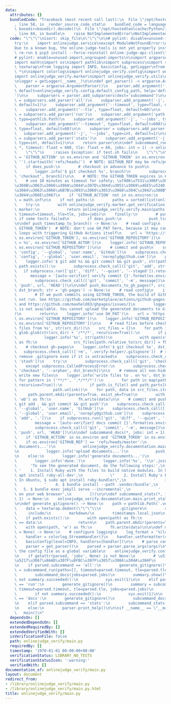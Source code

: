 ```yaml
---
data:
  attributes: {}
  bundledCode: "Traceback (most recent call last):\n  File \"/opt/hostedtoolcache/Python/3.8.5/x64/lib/python3.8/site-packages/onlinejudge_verify/documentation/build.py\"\
    , line 58, in _render_source_code_stat\n    bundled_code = language.bundle(stat.path,\
    \ basedir=basedir).decode()\n  File \"/opt/hostedtoolcache/Python/3.8.5/x64/lib/python3.8/site-packages/onlinejudge_verify/languages/python.py\"\
    , line 84, in bundle\n    raise NotImplementedError\nNotImplementedError\n"
  code: "\"\"\"\nisort: skip_file\n\"\"\"\n\n# pylint: disable=unused-import,ungrouped-imports\n\
    try:\n    import onlinejudge.service\nexcept ModuleNotFoundError:\n    print(\"\
    Due to a known bug, the online-judge-tools is not yet properly installed. Please\
    \ re-run $ pip3 install --force-reinstall online-judge-api-client\")\n    exit(1)\n\
    # pylint: enable=unused-import,ungrouped-imports\n\nimport argparse\nimport glob\n\
    import math\nimport os\nimport pathlib\nimport subprocess\nimport sys\nimport\
    \ textwrap\nfrom logging import INFO, basicConfig, getLogger\nfrom typing import\
    \ *\n\nimport colorlog\nimport onlinejudge_verify.config\nimport onlinejudge_verify.documentation.main\n\
    import onlinejudge_verify.marker\nimport onlinejudge_verify.utils\nimport onlinejudge_verify.verify\n\
    \nlogger = getLogger(__name__)\n\n\ndef get_parser() -> argparse.ArgumentParser:\n\
    \    parser = argparse.ArgumentParser()\n    parser.add_argument('--config-file',\
    \ default=onlinejudge_verify.config.default_config_path, help='default: \".verify-helper/config.toml\"\
    ')\n\n    subparsers = parser.add_subparsers(dest='subcommand')\n\n    subparser\
    \ = subparsers.add_parser('all')\n    subparser.add_argument('-j', '--jobs', type=int,\
    \ default=1)\n    subparser.add_argument('--timeout', type=float, default=600)\n\
    \    subparser.add_argument('--tle', type=float, default=60)\n\n    subparser\
    \ = subparsers.add_parser('run')\n    subparser.add_argument('path', nargs='*',\
    \ type=pathlib.Path)\n    subparser.add_argument('-j', '--jobs', type=int, default=1)\n\
    \    subparser.add_argument('--timeout', type=float, default=600)\n    subparser.add_argument('--tle',\
    \ type=float, default=60)\n\n    subparser = subparsers.add_parser('docs')\n \
    \   subparser.add_argument('-j', '--jobs', type=int, default=1)\n\n    subparser\
    \ = subparsers.add_parser('stats')\n    subparser.add_argument('-j', '--jobs',\
    \ type=int, default=1)\n\n    return parser\n\n\ndef subcommand_run(paths: List[pathlib.Path],\
    \ *, timeout: float = 600, tle: float = 60, jobs: int = 1) -> onlinejudge_verify.verify.VerificationSummary:\n\
    \    \"\"\"\n    :raises Exception: if test.sh fails\n    \"\"\"\n\n    does_push\
    \ = 'GITHUB_ACTION' in os.environ and 'GITHUB_TOKEN' in os.environ and os.environ.get('GITHUB_REF',\
    \ '').startswith('refs/heads/')  # NOTE: $GITHUB_REF may be refs/pull/... or refs/tags/...\n\
    \    if does_push:\n        # checkout in advance to push\n        branch = os.environ['GITHUB_REF'][len('refs/heads/'):]\n\
    \        logger.info('$ git checkout %s', branch)\n        subprocess.check_call(['git',\
    \ 'checkout', branch])\n\n    # NOTE: the GITHUB_TOKEN expires in 60 minutes (https://help.github.com/en/actions/automating-your-workflow-with-github-actions/authenticating-with-the-github_token#about-the-github_token-secret)\n\
    \    # use 10 minutes as timeout for safety; \u7406\u7531\u306F\u3088\u304F\u5206\
    \u304B\u3063\u3066\u306A\u3044\u307D\u3044\u3051\u3069\u4EE5\u524D 20 \u5206\u3067\
    \u3084\u3063\u3066\u6B7B\u3093\u3060\u3053\u3068\u304C\u3042\u308B\u3089\u3057\
    \u3044\u306E\u3067\n    if 'GITHUB_ACTION' not in os.environ:\n        timeout\
    \ = math.inf\n\n    if not paths:\n        paths = sorted(list(onlinejudge_verify.utils.iterate_verification_files()))\n\
    \    try:\n        with onlinejudge_verify.marker.get_verification_marker() as\
    \ marker:\n            return onlinejudge_verify.verify.main(paths, marker=marker,\
    \ timeout=timeout, tle=tle, jobs=jobs)\n    finally:\n        # push results even\
    \ if some tests failed\n        if does_push:\n            push_timestamp_to_branch()\n\
    \n\ndef push_timestamp_to_branch() -> None:\n    # read config\n    logger.info('use\
    \ GITHUB_TOKEN')  # NOTE: don't use GH_PAT here, because it may cause infinite\
    \ loops with triggering GitHub Actions itself\n    url = 'https://{}:{}@github.com/{}.git'.format(os.environ['GITHUB_ACTOR'],\
    \ os.environ['GITHUB_TOKEN'], os.environ['GITHUB_REPOSITORY'])\n    logger.info('GITHUB_ACTOR\
    \ = %s', os.environ['GITHUB_ACTOR'])\n    logger.info('GITHUB_REPOSITORY = %s',\
    \ os.environ['GITHUB_REPOSITORY'])\n\n    # commit and push\n    subprocess.check_call(['git',\
    \ 'config', '--global', 'user.name', 'GitHub'])\n    subprocess.check_call(['git',\
    \ 'config', '--global', 'user.email', 'noreply@github.com'])\n    path = onlinejudge_verify.marker.get_verification_marker().json_path\n\
    \    logger.info('$ git add %s && git commit && git push', str(path))\n    if\
    \ path.exists():\n        subprocess.check_call(['git', 'add', str(path)])\n \
    \   if subprocess.run(['git', 'diff', '--quiet', '--staged']).returncode:\n  \
    \      message = '[auto-verifier] verify commit {}'.format(os.environ['GITHUB_SHA'])\n\
    \        subprocess.check_call(['git', 'commit', '-m', message])\n        subprocess.check_call(['git',\
    \ 'push', url, 'HEAD'])\n\n\ndef push_documents_to_gh_pages(*, src_dir: pathlib.Path,\
    \ dst_branch: str = 'gh-pages') -> None:\n    # read config\n    if not os.environ.get('GH_PAT'):\n\
    \        # If we push commits using GITHUB_TOKEN, the build of GitHub Pages will\
    \ not run. See https://github.com/marketplace/actions/github-pages-deploy#secrets\
    \ and https://github.com/maxheld83/ghpages/issues/1\n        logger.error(\"GH_PAT\
    \ is not available. You cannot upload the generated documents to GitHub Pages.\"\
    )\n        return\n    logger.info('use GH_PAT')\n    url = 'https://{}@github.com/{}.git'.format(os.environ['GH_PAT'],\
    \ os.environ['GITHUB_REPOSITORY'])\n    logger.info('GITHUB_REPOSITORY = %s',\
    \ os.environ['GITHUB_REPOSITORY'])\n\n    # read files before checkout\n    logger.info('read\
    \ files from %s', str(src_dir))\n    src_files = {}\n    for path in map(pathlib.Path,\
    \ glob.glob(str(src_dir) + '/**/*', recursive=True)):\n        if path.is_file():\n\
    \            logger.info('%s', str(path))\n            with open(str(path), 'rb')\
    \ as fh:\n                src_files[path.relative_to(src_dir)] = fh.read()\n\n\
    \    # checkout gh-pages\n    logger.info('$ git checkout %s', dst_branch)\n \
    \   subprocess.check_call(['rm', '.verify-helper/.gitignore'])  # required, to\
    \ remove .gitignore even if it is untracked\n    subprocess.check_call(['git',\
    \ 'stash'])\n    try:\n        subprocess.check_call(['git', 'checkout', dst_branch])\n\
    \    except subprocess.CalledProcessError:\n        subprocess.check_call(['git',\
    \ 'checkout', '--orphan', dst_branch])\n\n    # remove all non-hidden files and\
    \ write new files\n    logger.info('write files to . on %s', dst_branch)\n   \
    \ for pattern in ('**/*', '.*/**/*'):\n        for path in map(pathlib.Path, glob.glob(pattern,\
    \ recursive=True)):\n            if path.is_file() and path.parts[0] != '.git':\n\
    \                path.unlink()\n    for path, data in src_files.items():\n   \
    \     path.parent.mkdir(parents=True, exist_ok=True)\n        with open(str(path),\
    \ 'wb') as fh:\n            fh.write(data)\n\n    # commit and push\n    logger.info('$\
    \ git add . && git commit && git push')\n    subprocess.check_call(['git', 'config',\
    \ '--global', 'user.name', 'GitHub'])\n    subprocess.check_call(['git', 'config',\
    \ '--global', 'user.email', 'noreply@github.com'])\n    subprocess.check_call(['git',\
    \ 'add', '.'])\n    if subprocess.run(['git', 'diff', '--quiet', '--staged']).returncode:\n\
    \        message = '[auto-verifier] docs commit {}'.format(os.environ['GITHUB_SHA'])\n\
    \        subprocess.check_call(['git', 'commit', '-m', message])\n        subprocess.check_call(['git',\
    \ 'push', url, 'HEAD'])\n\n\ndef subcommand_docs(*, jobs: int = 1) -> None:\n\
    \    if 'GITHUB_ACTION' in os.environ and 'GITHUB_TOKEN' in os.environ:\n    \
    \    if os.environ['GITHUB_REF'] == 'refs/heads/master':\n            logger.info('generate\
    \ documents...')\n            onlinejudge_verify.documentation.main.main(jobs=jobs)\n\
    \n            logger.info('upload documents...')\n            push_documents_to_gh_pages(src_dir=pathlib.Path('.verify-helper/markdown'))\n\
    \n    else:\n        logger.info('generate documents...')\n        onlinejudge_verify.documentation.main.main(jobs=jobs)\n\
    \        logger.info('done.')\n        logger.info('%s', '\\n'.join([\n      \
    \      'To see the generated document, do the following steps:',\n           \
    \ '    1. Install Ruby with the files to build native modules. In Ubuntu, $ sudo\
    \ apt install ruby-all-dev',\n            \"    2. Install Ruby's Bundler (https://bundler.io/).\
    \ In Ubuntu, $ sudo apt install ruby-bundler\",\n            '    3. $ cd .verify-helper/markdown',\n\
    \            '    4. $ bundle install --path .vendor/bundle',\n            ' \
    \   5. $ bundle exec jekyll serve --incremental',\n            '    6. Open http://127.0.0.1:4000\
    \ on your web browser',\n        ]))\n\n\ndef subcommand_stats(*, jobs: int =\
    \ 1) -> None:\n    onlinejudge_verify.documentation.main.print_stats_json(jobs=jobs)\n\
    \n\ndef generate_gitignore() -> None:\n    path = pathlib.Path('.verify-helper/.gitignore')\n\
    \    data = textwrap.dedent(\"\"\"\\\n        .gitignore\n        cache/\n   \
    \     include/\n        markdown/\n        timestamps.local.json\n    \"\"\")\n\
    \    if path.exists():\n        with open(path) as fh:\n            if fh.read()\
    \ == data:\n                return\n    path.parent.mkdir(parents=True, exist_ok=True)\n\
    \    with open(path, 'w') as fh:\n        fh.write(data)\n\n\ndef main(args: Optional[List[str]]\
    \ = None) -> None:\n    # configure logging\n    log_format = '%(log_color)s%(levelname)s%(reset)s:%(name)s:%(message)s'\n\
    \    handler = colorlog.StreamHandler()\n    handler.setFormatter(colorlog.ColoredFormatter(log_format))\n\
    \    basicConfig(level=INFO, handlers=[handler])\n\n    # parse command-line arguments\n\
    \    parser = get_parser()\n    parsed = parser.parse_args(args)\n\n    # load\
    \ the config file as a global variable\n    onlinejudge_verify.config.set_config_path(pathlib.Path(parsed.config_file))\n\
    \n    if getattr(parsed, 'jobs', None) is not None:\n        # \u5148\u306B\u4E26\
    \u5217\u3067\u8AAD\u307F\u8FBC\u307F\u3057\u3066\u304A\u304F\n        onlinejudge_verify.marker.get_verification_marker(jobs=parsed.jobs)\n\
    \n    if parsed.subcommand == 'all':\n        generate_gitignore()\n        summary\
    \ = subcommand_run(paths=[], timeout=parsed.timeout, tle=parsed.tle, jobs=parsed.jobs)\n\
    \        subcommand_docs(jobs=parsed.jobs)\n        summary.show()\n        if\
    \ not summary.succeeded():\n            sys.exit(1)\n\n    elif parsed.subcommand\
    \ == 'run':\n        generate_gitignore()\n        summary = subcommand_run(paths=parsed.path,\
    \ timeout=parsed.timeout, tle=parsed.tle, jobs=parsed.jobs)\n        summary.show()\n\
    \        if not summary.succeeded():\n            sys.exit(1)\n\n    elif parsed.subcommand\
    \ == 'docs':\n        generate_gitignore()\n        subcommand_docs(jobs=parsed.jobs)\n\
    \n    elif parsed.subcommand == 'stats':\n        subcommand_stats(jobs=parsed.jobs)\n\
    \n    else:\n        parser.print_help()\n\n\nif __name__ == \"__main__\":\n \
    \   main()\n"
  dependsOn: []
  extendedDependsOn: []
  extendedRequiredBy: []
  extendedVerifiedWith: []
  isVerificationFile: false
  path: onlinejudge_verify/main.py
  requiredBy: []
  timestamp: '1970-01-01 00:00:00+00:00'
  verificationStatus: LIBRARY_NO_TESTS
  verificationStatusIcon: ':warning:'
  verifiedWith: []
documentation_of: onlinejudge_verify/main.py
layout: document
redirect_from:
- /library/onlinejudge_verify/main.py
- /library/onlinejudge_verify/main.py.html
title: onlinejudge_verify/main.py
---
```

